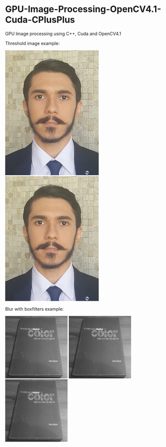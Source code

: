# GPU-Image-Processing-OpenCV4.1-Cuda-CPlusPlus
GPU Image processing using C++, Cuda and OpenCV4.1

Threshold image example:
<p>
  <img width="300" height="400" src="template.png">
  <img width="300" height="400" src="template.png">
</p>


Blur with boxfilters example:
<p>
  <img width="200" height="200" src="Blurred3x3.png">
  <img width="200" height="200" src="Blurred5x5.png">
  <img width="200" height="200" src="Blurred7x7.png">
</p>
